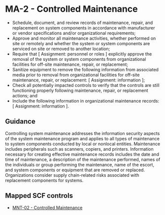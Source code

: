 # MA-2 - Controlled Maintenance
- Schedule, document, and review records of maintenance, repair, and replacement on system components in accordance with manufacturer or vendor specifications and/or organizational requirements;
- Approve and monitor all maintenance activities, whether performed on site or remotely and whether the system or system components are serviced on site or removed to another location;
- Require that \[ Assignment: personnel or roles \] explicitly approve the removal of the system or system components from organizational facilities for off-site maintenance, repair, or replacement;
- Sanitize equipment to remove the following information from associated media prior to removal from organizational facilities for off-site maintenance, repair, or replacement: \[ Assignment: information \];
- Check all potentially impacted controls to verify that the controls are still functioning properly following maintenance, repair, or replacement actions; and
- Include the following information in organizational maintenance records: \[ Assignment: information \].
## Guidance
Controlling system maintenance addresses the information security aspects of the system maintenance program and applies to all types of maintenance to system components conducted by local or nonlocal entities. Maintenance includes peripherals such as scanners, copiers, and printers. Information necessary for creating effective maintenance records includes the date and time of maintenance, a description of the maintenance performed, names of the individuals or group performing the maintenance, name of the escort, and system components or equipment that are removed or replaced. Organizations consider supply chain-related risks associated with replacement components for systems.
## Mapped SCF controls
- [MNT-02 - Controlled Maintenance](../scf/mnt-02-controlledmaintenance.md)